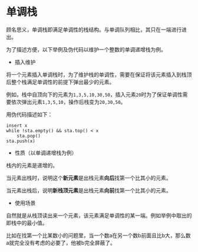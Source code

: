 # 单调栈

顾名思义，单调栈即满足单调性的栈结构。与单调队列相比，其只在一端进行进出。

为了描述方便，以下举例及伪代码以维护一个整数的单调递增栈为例。

- 插入维护

将一个元素插入单调栈时，为了维护栈的单调性，需要在保证将该元素插入到栈顶后整个栈满足单调性的前提下弹出最少的元素。

例如，栈中自顶向下的元素为`1,3,5,10,30,50`，插入元素`20`时为了保证单调性需要依次弹出元素`1,3,5,10`，操作后栈变为`20,30,50`。

用伪代码描述如下：

```pseudocode
insert x
while !sta.empty() && sta.top() < x
    sta.pop()
sta.push(x)
```

- 性质（以单调递增栈为例）

栈内的元素是递增的。

当元素出栈时，说明这个**新元素**是出栈元素**向后**找第一个比其小的元素。

当元素出栈后，说明**新栈顶元素**是出栈元素**向前**找第一个比其小的元素。

- 使用场景

自然就是从栈顶读出来一个元素，该元素满足单调性的某一端。例如举例中取出的即栈中的最小值。

比如在找第一个比某数小的问题里，当一个数a在另一个数b前面且比b大，那么数a就完全没有考虑的必要了，他被b完全屏蔽了。

